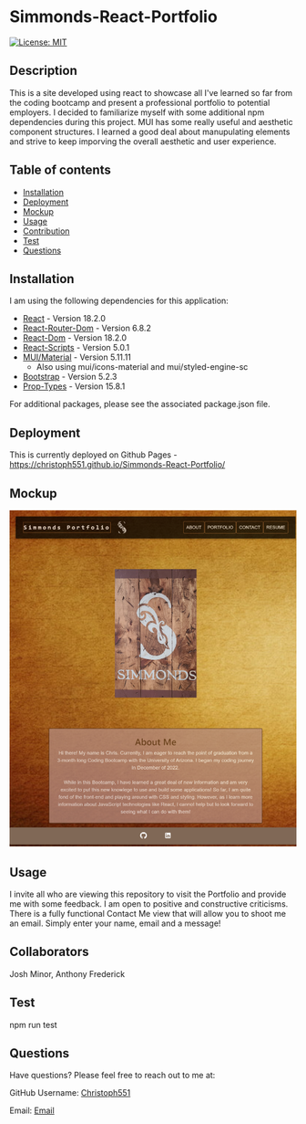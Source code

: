 # Simmonds-React-Portfolio

  [![License: MIT](https://img.shields.io/badge/License-MIT-yellow.svg)](https://opensource.org/licenses/MIT)

## Description

This is a site developed using react to showcase all I've learned so far from the coding bootcamp and present a professional portfolio to potential employers. I decided to familiarize myself with some additional npm dependencies during this project. MUI has some really useful and aesthetic component structures. I learned a good deal about manupulating elements and strive to keep imporving the overall aesthetic and user experience. 

## Table of contents
- [Installation](#Insallation)
- [Deployment](#Deployment)
- [Mockup](#Mockup)
- [Usage](#Usage)
- [Contribution](#Contributing)
- [Test](#Test)
- [Questions](#Questions)

## Installation

I am using the following dependencies for this application:
 - [React](https://www.npmjs.com/package/react) - Version 18.2.0
 - [React-Router-Dom](https://www.npmjs.com/package/react-router-dom) - Version 6.8.2
 - [React-Dom](https://www.npmjs.com/package/react-dom) - Version 18.2.0
 - [React-Scripts](https://www.npmjs.com/package/react-scripts) - Version 5.0.1
 - [MUI/Material](https://mui.com/material-ui/getting-started/installation/) - Version 5.11.11
    - Also using mui/icons-material and mui/styled-engine-sc
 - [Bootstrap](https://www.npmjs.com/package/bootstrap) - Version 5.2.3
 - [Prop-Types](https://www.npmjs.com/package/prop-types) - Version 15.8.1

 For additional packages, please see the associated package.json file.


## Deployment

This is currently deployed on Github Pages - https://christoph551.github.io/Simmonds-React-Portfolio/

## Mockup

![Screenshot](./src/images/Portfolio.png)

## Usage

I invite all who are viewing this repository to visit the Portfolio and provide me with some feedback. I am open to positive and constructive criticisms. There is a fully functional Contact Me view that will allow you to shoot me an email. Simply enter your name, email and a message! 

## Collaborators

Josh Minor, Anthony Frederick

## Test

npm run test

## Questions

Have questions? Please feel free to reach out to me at:

GitHub Username: [Christoph551](https://github.com/Christoph551)

Email: [Email](mailto:christophersimmonds551@gmail.com)